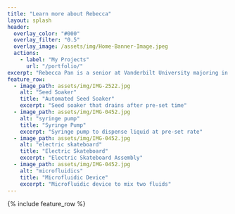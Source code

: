 ```yaml
---
title: "Learn more about Rebecca"
layout: splash
header:
  overlay_color: "#000"
  overlay_filter: "0.5"
  overlay_image: /assets/img/Home-Banner-Image.jpeg
  actions:
    - label: "My Projects"
      url: "/portfolio/"
excerpt: "Rebecca Pan is a senior at Vanderbilt University majoring in biomedical engineering with minors in chemistry and digital fabrication. She is planning to attend medical school post-graduation and is interested in projects that combine engineering and medicine. "
feature_row:
  - image_path: assets/img/IMG-2522.jpg
    alt: "Seed Soaker"
    title: "Automated Seed Soaker"
    excerpt: "Seed soaker that drains after pre-set time"
  - image_path: assets/img/IMG-0452.jpg
    alt: "syringe pump"
    title: "Syringe Pump"
    excerpt: "Syringe pump to dispense liquid at pre-set rate"
  - image_path: assets/img/IMG-0452.jpg
    alt: "electric skateboard"
    title: "Electric Skateboard"
    excerpt: "Electric Skateboard Assembly"
  - image_path: assets/img/IMG-0452.jpg
    alt: "microfluidics"
    title: "Microfluidic Device"
    excerpt: "Microfluidic device to mix two fluids"
---
```


{% include feature_row %}

